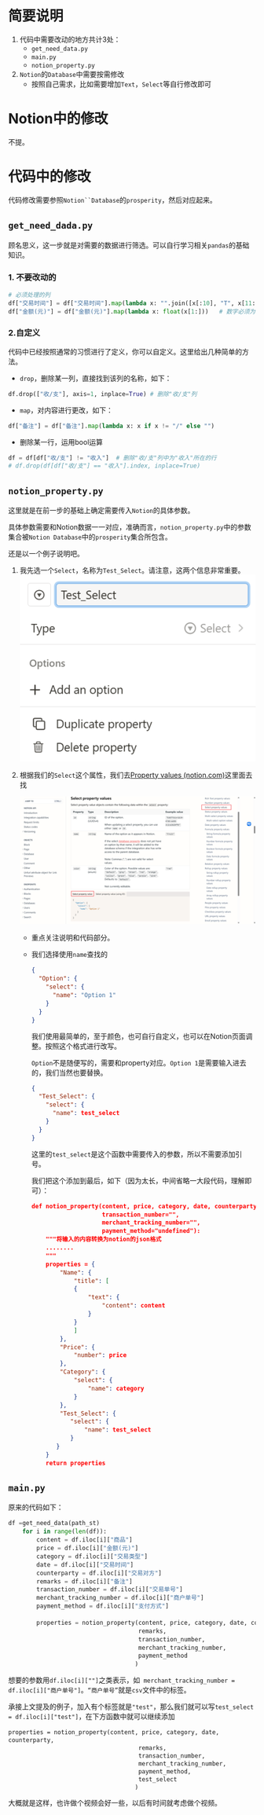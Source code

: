# 简要说明

1. 代码中需要改动的地方共计3处：
   - `get_need_data.py`
   - `main.py`
   - `notion_property.py`
2. `Notion`的`Database`中需要按需修改
   - 按照自己需求，比如需要增加`Text`，`Select`等自行修改即可

# Notion中的修改

不提。

# 代码中的修改

代码修改需要参照`Notion``Database`的`prosperity`，然后对应起来。

## `get_need_dada.py`

顾名思义，这一步就是对需要的数据进行筛选。可以自行学习相关`pandas`的基础知识。

### 1. 不要改动的

```python
# 必须处理的列
df["交易时间"] = df["交易时间"].map(lambda x: "".join([x[:10], "T", x[11:], "Z"])) # 转换成标准ISO8601格式
df["金额(元)"] = df["金额(元)"].map(lambda x: float(x[1:]))	# 数字必须为float之类
```

### 2.自定义

代码中已经按照通常的习惯进行了定义，你可以自定义。这里给出几种简单的方法。

- `drop`，删除某一列，直接找到该列的名称，如下：

 ```python
 df.drop(["收/支"], axis=1, inplace=True) # 删除"收/支"列
 ```

- `map`，对内容进行更改，如下：

 ```python
 df["备注"] = df["备注"].map(lambda x: x if x != "/" else "")
 ```

- 删除某一行，运用bool运算

```python
df = df[df["收/支"] != "收入"]	# 删除"收/支"列中为"收入"所在的行
# df.drop(df[df["收/支"] == "收入"].index, inplace=True)
```

## `notion_property.py`

这里就是在前一步的基础上确定需要传入`Notion`的具体参数。

具体参数需要和Notion数据一一对应，准确而言，`notion_property.py`中的参数集合被`Notion Database`中的`prosperity`集合所包含。

还是以一个例子说明吧。

1. 我先选一个`Select`，名称为`Test_Select`。请注意，这两个信息非常重要。
  ![image-20230521204213040](./image/image-20230521204213040.png)

2. 根据我们的`Select`这个属性，我们去[Property values (notion.com)](https://developers.notion.com/reference/property-value-object#date-property-values)这里面去找

   ![image-20230521205006717](./image/image-20230521205006717.png)

   - 重点关注说明和代码部分。

   - 我们选择使用`name`查找的

     ```json
     {
       "Option": {
         "select": {
           "name": "Option 1"
         }
       }
     }
     ```

     我们使用最简单的，至于颜色，也可自行自定义，也可以在Notion页面调整。按照这个格式进行改写。

     `Option`不是随便写的，需要和property对应。`Option 1`是需要输入进去的，我们当然也要替换。

     ```json
     {
       "Test_Select": {
         "select": {
           "name": test_select
         }
       }
     }
     ```

     这里的`test_select`是这个函数中需要传入的参数，所以不需要添加引号。

     我们把这个添加到最后，如下（因为太长，中间省略一大段代码，理解即可）：

     ```json
     def notion_property(content, price, category, date, counterparty, remarks, 
                         transaction_number="",
                         merchant_tracking_number="",
                         payment_method="undefined"):
         """将输入的内容转换为notion的json格式
         ........
         """
         properties = {
             "Name": {
                 "title": [
                 {
                     "text": {
                         "content": content
                     }
                 }  
                 ]
             },
             "Price": {
                 "number": price
             },
             "Category": {
                 "select": {
                     "name": category
                 }
             },
             "Test_Select": {
         		"select": {
           		    "name": test_select
         		}
       		}
         }
         return properties
     ```

## `main.py`

原来的代码如下：

```python
df =get_need_data(path_st)
    for i in range(len(df)):
        content = df.iloc[i]["商品"]
        price = df.iloc[i]["金额(元)"]
        category = df.iloc[i]["交易类型"]
        date = df.iloc[i]["交易时间"]
        counterparty = df.iloc[i]["交易对方"]
        remarks = df.iloc[i]["备注"]
        transaction_number = df.iloc[i]["交易单号"]
        merchant_tracking_number = df.iloc[i]["商户单号"]
        payment_method = df.iloc[i]["支付方式"]
        
        properties = notion_property(content, price, category, date, counterparty,
                                     remarks,
                                     transaction_number, 
                                     merchant_tracking_number, 
                                     payment_method
                                    )
```

想要的参数用`df.iloc[i][""]`之类表示，如` merchant_tracking_number = df.iloc[i]["商户单号"]`。`“商户单号”`就是`csv`文件中的标签。

承接上文提及的例子，加入有个标签就是`"test"`，那么我们就可以写`test_select = df.iloc[i]["test"]`，在下方函数中就可以继续添加

```
properties = notion_property(content, price, category, date, counterparty,
                                     remarks,
                                     transaction_number, 
                                     merchant_tracking_number, 
                                     payment_method,
                                     test_select
                                    )
```

大概就是这样，也许做个视频会好一些，以后有时间就考虑做个视频。

